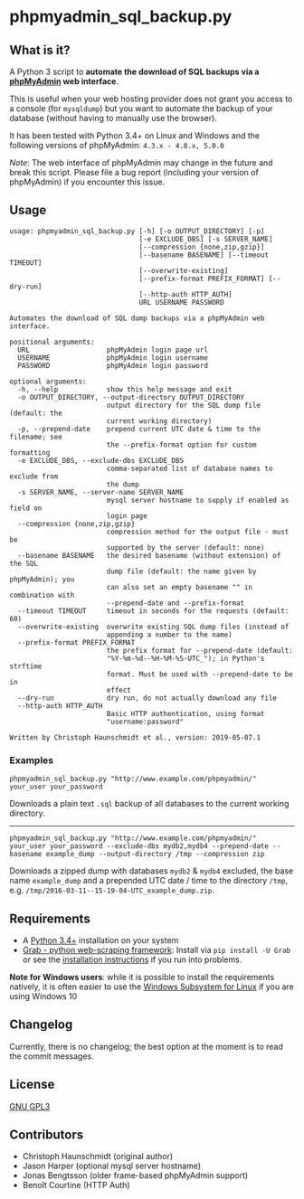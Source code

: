 # phpmyadmin_sql_backup.py


## What is it?

A Python 3 script to __automate the download of SQL backups via a 
[phpMyAdmin](https://www.phpmyadmin.net/) web interface__.

This is useful when your web hosting provider does not grant you access to a console (for `mysqldump`) but
you want to automate the backup of your database (without having to manually use the browser).

It has been tested with Python 3.4+ on Linux and Windows and the following versions of phpMyAdmin:
`4.3.x - 4.8.x, 5.0.0` 

_Note_: The web interface of phpMyAdmin may change in the future and break this script. Please file a bug report
(including your version of phpMyAdmin) if you encounter this issue.

## Usage

    usage: phpmyadmin_sql_backup.py [-h] [-o OUTPUT_DIRECTORY] [-p]
                                    [-e EXCLUDE_DBS] [-s SERVER_NAME]
                                    [--compression {none,zip,gzip}]
                                    [--basename BASENAME] [--timeout TIMEOUT]
                                    [--overwrite-existing]
                                    [--prefix-format PREFIX_FORMAT] [--dry-run]
                                    [--http-auth HTTP_AUTH]
                                    URL USERNAME PASSWORD
    
    Automates the download of SQL dump backups via a phpMyAdmin web interface.
    
    positional arguments:
      URL                   phpMyAdmin login page url
      USERNAME              phpMyAdmin login username
      PASSWORD              phpMyAdmin login password
    
    optional arguments:
      -h, --help            show this help message and exit
      -o OUTPUT_DIRECTORY, --output-directory OUTPUT_DIRECTORY
                            output directory for the SQL dump file (default: the
                            current working directory)
      -p, --prepend-date    prepend current UTC date & time to the filename; see
                            the --prefix-format option for custom formatting
      -e EXCLUDE_DBS, --exclude-dbs EXCLUDE_DBS
                            comma-separated list of database names to exclude from
                            the dump
      -s SERVER_NAME, --server-name SERVER_NAME
                            mysql server hostname to supply if enabled as field on
                            login page
      --compression {none,zip,gzip}
                            compression method for the output file - must be
                            supported by the server (default: none)
      --basename BASENAME   the desired basename (without extension) of the SQL
                            dump file (default: the name given by phpMyAdmin); you
                            can also set an empty basename "" in combination with
                            --prepend-date and --prefix-format
      --timeout TIMEOUT     timeout in seconds for the requests (default: 60)
      --overwrite-existing  overwrite existing SQL dump files (instead of
                            appending a number to the name)
      --prefix-format PREFIX_FORMAT
                            the prefix format for --prepend-date (default:
                            "%Y-%m-%d--%H-%M-%S-UTC_"); in Python's strftime
                            format. Must be used with --prepend-date to be in
                            effect
      --dry-run             dry run, do not actually download any file
      --http-auth HTTP_AUTH
                            Basic HTTP authentication, using format
                            "username:password"
    
    Written by Christoph Haunschmidt et al., version: 2019-05-07.1

### Examples

    phpmyadmin_sql_backup.py "http://www.example.com/phpmyadmin/" your_user your_password

Downloads a plain text `.sql` backup of all databases to the current working directory.

---

    phpmyadmin_sql_backup.py "http://www.example.com/phpmyadmin/" your_user your_password --exclude-dbs mydb2,mydb4 --prepend-date --basename example_dump --output-directory /tmp --compression zip

Downloads a zipped dump with databases `mydb2` & `mydb4` excluded, the base name `example_dump` and a prepended
UTC date / time to the directory `/tmp`, e.g. `/tmp/2016-03-11--15-19-04-UTC_example_dump.zip`.

## Requirements

 - A [Python 3.4+](https://www.python.org/) installation on your system
 - [Grab - python web-scraping framework](http://grablib.org/): Install via `pip install -U Grab` or see 
   the [installation instructions](http://docs.grablib.org/en/latest/usage/installation.html) if you run into problems.

__Note for Windows users__: while it is possible to install the requirements natively, it is often easier to use the
[Windows Subsystem for Linux](https://docs.microsoft.com/en-us/windows/wsl/install-win10) if you are using Windows 10

## Changelog

Currently, there is no changelog; the best option at the moment is to read the commit messages.

## License

[GNU GPL3](https://www.gnu.org/licenses/gpl-3.0.html)

## Contributors

 - Christoph Haunschmidt (original author)
 - Jason Harper (optional mysql server hostname)
 - Jonas Bengtsson (older frame-based phpMyAdmin support)
 - Benoît Courtine (HTTP Auth)
 
 
